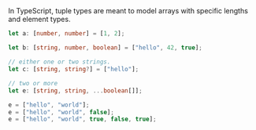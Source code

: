 ##
In TypeScript, tuple types are meant to model arrays with specific lengths and element types.
```ts
let a: [number, number] = [1, 2];

let b: [string, number, boolean] = ["hello", 42, true];

// either one or two strings.
let c: [string, string?] = ["hello"];

// two or more
let e: [string, string, ...boolean[]];

e = ["hello", "world"];
e = ["hello", "world", false];
e = ["hello", "world", true, false, true];
```


